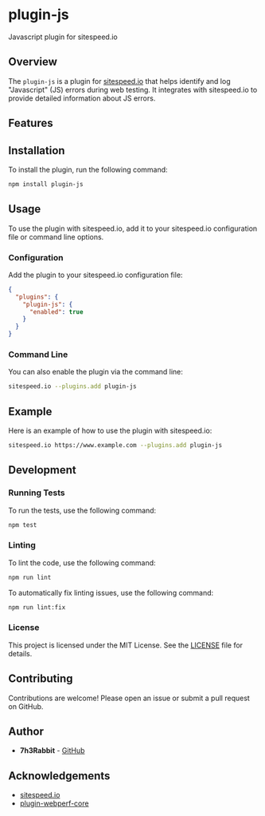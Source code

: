 # plugin-js
Javascript plugin for sitespeed.io

## Overview

The `plugin-js` is a plugin for [sitespeed.io](https://www.sitespeed.io/) that helps identify and log "Javascript" (JS) errors during web testing. It integrates with sitespeed.io to provide detailed information about JS errors.

## Features


## Installation

To install the plugin, run the following command:

```sh
npm install plugin-js
```

## Usage

To use the plugin with sitespeed.io, add it to your sitespeed.io configuration file or command line options.

### Configuration

Add the plugin to your sitespeed.io configuration file:

```json
{
  "plugins": {
    "plugin-js": {
      "enabled": true
    }
  }
}
```

### Command Line

You can also enable the plugin via the command line:

```sh
sitespeed.io --plugins.add plugin-js
```

## Example

Here is an example of how to use the plugin with sitespeed.io:

```sh
sitespeed.io https://www.example.com --plugins.add plugin-js
```

## Development

### Running Tests

To run the tests, use the following command:

```sh
npm test
```

### Linting

To lint the code, use the following command:

```sh
npm run lint
```

To automatically fix linting issues, use the following command:

```sh
npm run lint:fix
```

### License

This project is licensed under the MIT License. See the [LICENSE](./LICENSE) file for details.

## Contributing

Contributions are welcome! Please open an issue or submit a pull request on GitHub.

## Author

- **7h3Rabbit** - [GitHub](https://github.com/7h3Rabbit)

## Acknowledgements

- [sitespeed.io](https://www.sitespeed.io/)
- [plugin-webperf-core](https://www.npmjs.com/package/plugin-webperf-core)
